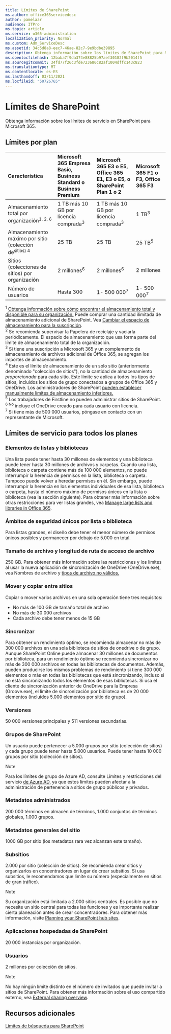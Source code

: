 ```yaml
---
title: Límites de SharePoint
ms.author: office365servicedesc
author: pamelaar
audience: ITPro
ms.topic: article
ms.service: o365-administration
localization_priority: Normal
ms.custom: Adm_ServiceDesc
ms.assetid: 34c5d8a8-eec7-46ae-82c7-9e9bdbe39895
description: Obtenga información sobre los límites de SharePoint para Microsoft 365 y los planes independientes.
ms.openlocfilehash: 12baba7f9da374e88825b97aef30182f9b2014f5
ms.sourcegitcommit: 34fd77f26c3fde723680c82af1004dffc143c823
ms.translationtype: MT
ms.contentlocale: es-ES
ms.lasthandoff: 03/11/2021
ms.locfileid: "50726765"
---
```

# <a name="sharepoint-limits"></a>Límites de SharePoint

Obtenga información sobre los límites de servicio en SharePoint para Microsoft 365.
  
## <a name="limits-by-plan"></a>Límites por plan 

| Característica | Microsoft 365 Empresa Basic, Business Standard o Business Premium | Microsoft 365 E3 o E5, Office 365 E1, E3 o E5, o SharePoint Plan 1 o 2 | Microsoft 365 F1 o F3, Office 365 F3 |
|:-----|:-----|:-----|:-----|
|Almacenamiento total por organización<sup>1, 2, 6</sup> <br/> |1 TB más 10 GB por licencia comprada<sup>3</sup>  <br/> |1 TB más 10 GB por licencia comprada<sup>3</sup> <br/> |1 TB<sup>3</sup> <br/> |
|Almacenamiento máximo por sitio (colección de<sup>sitios) 4</sup><br/> |25 TB <br/> |25 TB <br/> |25 TB<sup>5</sup> <br/> |
|Sitios (colecciones de sitios) por organización  <br/> |2 millones<sup>6</sup> <br/> |2 millones<sup>6</sup> <br/> |2 millones<br/> |
|Número de usuarios  <br/> |Hasta 300  <br/> |1- 500 000<sup>7</sup> <br/> |1- 500 000<sup>7</sup> <br/> |
   
<sup>1</sup> [Obtenga información sobre cómo encontrar el almacenamiento total y disponible para su organización.](/sharepoint/manage-site-collection-storage-limits) Puede comprar una cantidad ilimitada de almacenamiento adicional de SharePoint. Vea [Cambiar el espacio de almacenamiento para la suscripción](/office365/admin/subscriptions-and-billing/add-storage-space). 
<br/><sup>2</sup> Se recomienda supervisar la Papelera de reciclaje y vaciarla periódicamente. El espacio de almacenamiento que usa forma parte del límite de almacenamiento total de la organización. 
<br/> <sup>3</sup> Si tiene una suscripción a Microsoft 365 y un complemento de almacenamiento de archivos adicional de Office 365, se agregan los importes de almacenamiento. 
<br/> <sup>4</sup> Este es el límite *de* almacenamiento de un solo sitio (anteriormente denominado "colección de sitios"), no la cantidad de almacenamiento *proporcionada* para cada sitio. Este límite se aplica a todos los tipos de sitios, incluidos los sitios de grupo conectados a grupos de Office 365 y OneDrive. Los administradores de SharePoint [pueden establecer manualmente límites de almacenamiento inferiores.](/sharepoint/manage-site-collection-storage-limits#manage-individual-site-storage-limits) 
<br/> <sup>5</sup> Los trabajadores de Firstline no pueden administrar sitios de SharePoint. 
<br/> <sup>6 No</sup> incluye el OneDrive creado para cada usuario con licencia. 
<br/> <sup>7</sup> Si tiene más de 500 000 usuarios, póngase en contacto con un representante de Microsoft. 
  
## <a name="service-limits-for-all-plans"></a>Límites de servicio para todos los planes

### <a name="items-in-lists-and-libraries"></a>Elementos de listas y bibliotecas

Una lista puede tener hasta 30 millones de elementos y una biblioteca puede tener hasta 30 millones de archivos y carpetas. Cuando una lista, biblioteca o carpeta contiene más de 100 000 elementos, no puede interrumpir la herencia de permisos en la lista, biblioteca o carpeta. Tampoco puede volver a heredar permisos en él. Sin embargo, puede interrumpir la herencia en los elementos individuales de esa lista, biblioteca o carpeta, hasta el número máximo de permisos únicos en la lista o biblioteca (vea la sección siguiente). Para obtener más información sobre otras restricciones para ver listas grandes, vea [Manage large lists and libraries in Office 365](https://support.office.com/article/b4038448-ec0e-49b7-b853-679d3d8fb784).

### <a name="unique-security-scopes-per-list-or-library"></a>Ámbitos de seguridad únicos por lista o biblioteca

Para listas grandes, el diseño debe tener el menor número de permisos únicos posibles y permanecer por debajo de 5.000 en total.

### <a name="file-size-and-file-path-length"></a>Tamaño de archivo y longitud de ruta de acceso de archivo

250 GB. Para obtener más información sobre las restricciones y los límites al usar la nueva aplicación de sincronización de OneDrive (OneDrive.exe), vea Nombres de archivo y [tipos de archivo no válidos.](https://support.office.com/article/64883a5d-228e-48f5-b3d2-eb39e07630fa)

### <a name="moving-and-copying-across-sites"></a>Mover y copiar entre sitios

Copiar o mover varios archivos en una sola operación tiene tres requisitos:

- No más de 100 GB de tamaño total de archivo
- No más de 30 000 archivos
- Cada archivo debe tener menos de 15 GB

### <a name="sync"></a>Sincronizar

Para obtener un rendimiento óptimo, se recomienda almacenar no más de 300 000 archivos en una sola biblioteca de sitios de onedrive o de grupo. Aunque SharePoint Online puede almacenar 30 millones de documentos por biblioteca, para un rendimiento óptimo se recomienda sincronizar no más de 300 000 archivos en todas las bibliotecas de documentos. Además, pueden producirse los mismos problemas de rendimiento si tiene 300 000 elementos o más en todas las bibliotecas que está sincronizando, incluso si no está sincronizando todos los elementos de esas bibliotecas. Si usa el cliente de sincronización anterior de OneDrive para la Empresa (Groove.exe), el límite de sincronización por biblioteca es de 20 000 elementos (incluidos 5.000 elementos por sitio de grupo).

### <a name="versions"></a>Versiones

50 000 versiones principales y 511 versiones secundarias.

### <a name="sharepoint-groups"></a>Grupos de SharePoint

Un usuario puede pertenecer a 5.000 grupos por sitio (colección de sitios) y cada grupo puede tener hasta 5.000 usuarios. Puede tener hasta 10 000 grupos por sitio (colección de sitios).

> [!NOTE]
> Para los límites de grupo de Azure AD, consulte Límites y restricciones del servicio [de Azure AD,](https://docs.microsoft.com/azure/active-directory/users-groups-roles/directory-service-limits-restrictions) ya que estos límites pueden afectar a la administración de pertenencia a sitios de grupo públicos y privados.

### <a name="managed-metadata"></a>Metadatos administrados

200 000 términos en almacén de términos, 1.000 conjuntos de términos globales, 1.000 grupos.

### <a name="overall-site-metadata"></a>Metadatos generales del sitio

1000 GB por sitio (los metadatos rara vez alcanzan este tamaño).

### <a name="subsites"></a>Subsitios

2.000 por sitio (colección de sitios). Se recomienda crear sitios y organizarlos en concentradores en lugar de crear subsitios. Si usa subsitios, le recomendamos que limite su número (especialmente en sitios de gran tráfico).

> [!NOTE]
> Su organización está limitada a 2.000 sitios centrales. Es posible que no necesite un sitio central para todas las funciones y es importante realizar cierta planeación antes de crear concentradores. Para obtener más información, visite [Planning your SharePoint hub sites](https://docs.microsoft.com/sharepoint/planning-hub-sites).

### <a name="sharepoint-hosted-applications"></a>Aplicaciones hospedadas de SharePoint

20 000 instancias por organización.

### <a name="users"></a>Usuarios

2 millones por colección de sitios.

> [!NOTE]
> No hay ningún límite distinto en el número de invitados que puede invitar a sitios de SharePoint. Para obtener más información sobre el uso compartido externo, vea [External sharing overview](https://docs.microsoft.com/sharepoint/external-sharing-overview).

## <a name="see-also"></a>Recursos adicionales

[Límites de búsqueda para SharePoint](https://docs.microsoft.com/sharepoint/search-limits)
